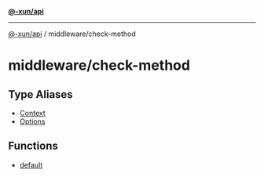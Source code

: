 [**@-xun/api**](../../README.md)

***

[@-xun/api](../../README.md) / middleware/check-method

# middleware/check-method

## Type Aliases

- [Context](type-aliases/Context.md)
- [Options](type-aliases/Options.md)

## Functions

- [default](functions/default.md)
